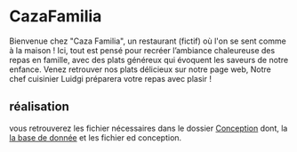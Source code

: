# CazaFamilia
Bienvenue chez "Caza Familia", un restaurant (fictif) où l'on se sent comme à la maison ! Ici, tout est pensé pour recréer l’ambiance chaleureuse des repas en famille, avec des plats généreux qui évoquent les saveurs de notre enfance.
Venez retrouver nos plats délicieux sur notre page web, Notre chef cuisinier Luidgi préparera votre repas avec plasir ! 
 ## réalisation
 vous retrouverez les fichier nécessaires dans le dossier [Conception]("conception") dont, la [la base de donnée]("conception/bdd") et les fichier ed conception.
